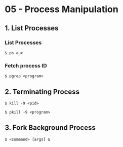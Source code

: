 # 05 - Process Manipulation

## 1. List Processes

### List Processes

`$ ps aux`

### Fetch process ID

`$ pgrep <program>`

## 2. Terminating Process

`$ kill -9 <pid>`

`$ pkill -9 <program>`

## 3. Fork Background Process

`$ <command> [args] &`